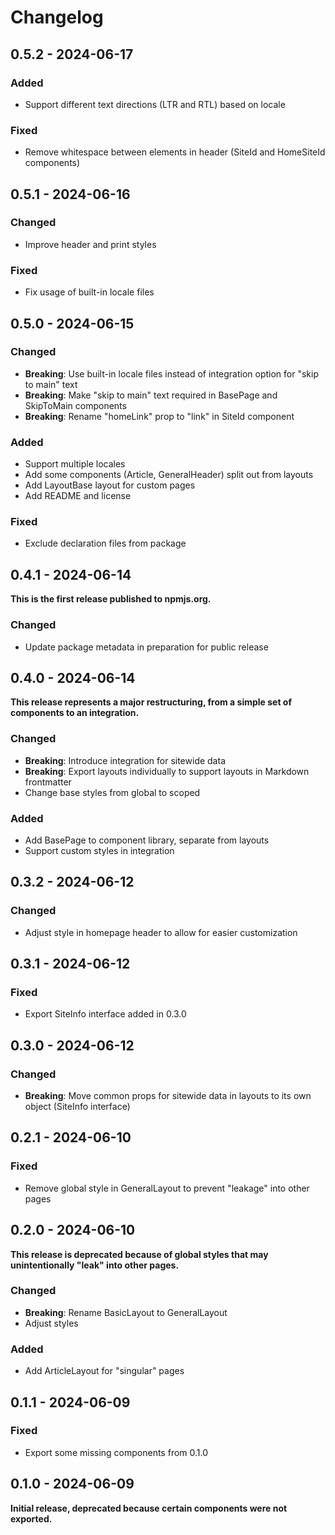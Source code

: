 # Changelog

## 0.5.2 - 2024-06-17

### Added

* Support different text directions (LTR and RTL) based on locale

### Fixed

* Remove whitespace between elements in header (SiteId and HomeSiteId components)

## 0.5.1 - 2024-06-16

### Changed

* Improve header and print styles

### Fixed

* Fix usage of built-in locale files

## 0.5.0 - 2024-06-15

### Changed

* **Breaking**: Use built-in locale files instead of integration option for "skip to main" text
* **Breaking**: Make "skip to main" text required in BasePage and SkipToMain components
* **Breaking**: Rename "homeLink" prop to "link" in SiteId component

### Added

* Support multiple locales
* Add some components (Article, GeneralHeader) split out from layouts
* Add LayoutBase layout for custom pages
* Add README and license

### Fixed

* Exclude declaration files from package

## 0.4.1 - 2024-06-14

**This is the first release published to npmjs.org.**

### Changed

* Update package metadata in preparation for public release

## 0.4.0 - 2024-06-14

**This release represents a major restructuring, from a simple set of components to an integration.**

### Changed

* **Breaking**: Introduce integration for sitewide data
* **Breaking**: Export layouts individually to support layouts in Markdown frontmatter
* Change base styles from global to scoped

### Added

* Add BasePage to component library, separate from layouts
* Support custom styles in integration

## 0.3.2 - 2024-06-12

### Changed

* Adjust style in homepage header to allow for easier customization

## 0.3.1 - 2024-06-12

### Fixed

* Export SiteInfo interface added in 0.3.0

## 0.3.0 - 2024-06-12

### Changed

* **Breaking**: Move common props for sitewide data in layouts to its own object (SiteInfo interface)

## 0.2.1 - 2024-06-10

### Fixed

* Remove global style in GeneralLayout to prevent "leakage" into other pages

## 0.2.0 - 2024-06-10

**This release is deprecated because of global styles that may unintentionally "leak" into other pages.**

### Changed

* **Breaking**: Rename BasicLayout to GeneralLayout
* Adjust styles

### Added

* Add ArticleLayout for "singular" pages

## 0.1.1 - 2024-06-09

### Fixed

* Export some missing components from 0.1.0

## 0.1.0 - 2024-06-09

**Initial release, deprecated because certain components were not exported.**

